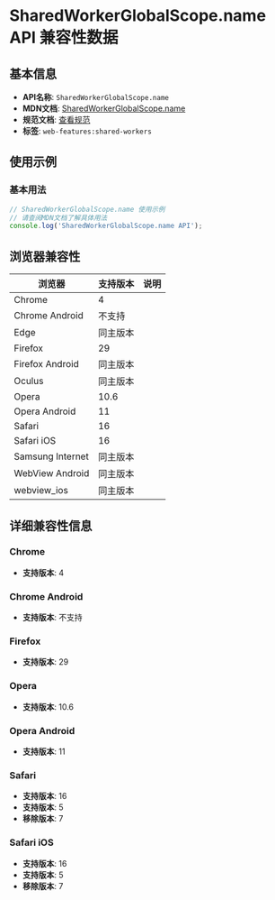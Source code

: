 # SharedWorkerGlobalScope.name API 兼容性数据

## 基本信息

- **API名称**: `SharedWorkerGlobalScope.name`
- **MDN文档**: [SharedWorkerGlobalScope.name](https://developer.mozilla.org/docs/Web/API/SharedWorkerGlobalScope/name)
- **规范文档**: [查看规范](https://html.spec.whatwg.org/multipage/workers.html#dom-sharedworkerglobalscope-name-dev)
- **标签**: `web-features:shared-workers`

## 使用示例

### 基本用法

```javascript
// SharedWorkerGlobalScope.name 使用示例
// 请查阅MDN文档了解具体用法
console.log('SharedWorkerGlobalScope.name API');
```

## 浏览器兼容性

| 浏览器 | 支持版本 | 说明 |
|--------|----------|------|
| Chrome | 4 |  |
| Chrome Android | 不支持 |  |
| Edge | 同主版本 |  |
| Firefox | 29 |  |
| Firefox Android | 同主版本 |  |
| Oculus | 同主版本 |  |
| Opera | 10.6 |  |
| Opera Android | 11 |  |
| Safari | 16 |  |
| Safari iOS | 16 |  |
| Samsung Internet | 同主版本 |  |
| WebView Android | 同主版本 |  |
| webview_ios | 同主版本 |  |

## 详细兼容性信息

### Chrome

- **支持版本**: 4

### Chrome Android

- **支持版本**: 不支持

### Firefox

- **支持版本**: 29

### Opera

- **支持版本**: 10.6

### Opera Android

- **支持版本**: 11

### Safari

- **支持版本**: 16
- **支持版本**: 5
- **移除版本**: 7

### Safari iOS

- **支持版本**: 16
- **支持版本**: 5
- **移除版本**: 7

